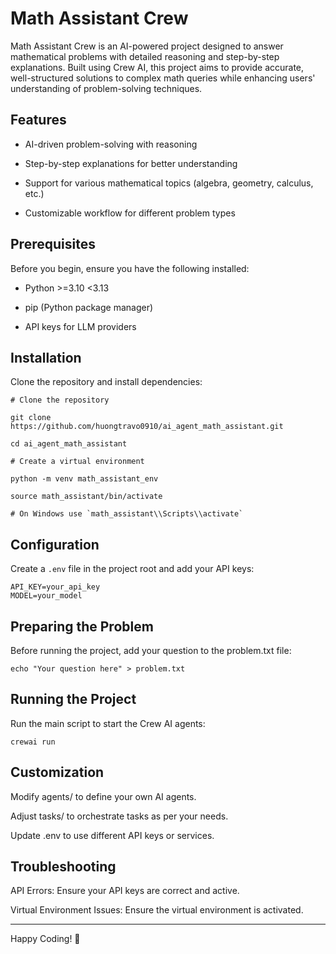 # Math Assistant Crew

Math Assistant Crew is an AI-powered project designed to answer mathematical problems with detailed reasoning and step-by-step explanations. Built using Crew AI, this project aims to provide accurate, well-structured solutions to complex math queries while enhancing users' understanding of problem-solving techniques.


## Features

- AI-driven problem-solving with reasoning

- Step-by-step explanations for better understanding

- Support for various mathematical topics (algebra, geometry, calculus, etc.)

- Customizable workflow for different problem types

## Prerequisites

Before you begin, ensure you have the following installed:

- Python >=3.10 <3.13

- pip (Python package manager)

- API keys for LLM providers

## Installation

Clone the repository and install dependencies:
```
# Clone the repository

git clone https://github.com/huongtravo0910/ai_agent_math_assistant.git

cd ai_agent_math_assistant

# Create a virtual environment

python -m venv math_assistant_env

source math_assistant/bin/activate  

# On Windows use `math_assistant\\Scripts\\activate`

```

## Configuration

Create a `.env` file in the project root and add your API keys:

```
API_KEY=your_api_key
MODEL=your_model
```

## Preparing the Problem

Before running the project, add your question to the problem.txt file:

```
echo "Your question here" > problem.txt
```

## Running the Project

Run the main script to start the Crew AI agents:

```
crewai run
```


## Customization

Modify agents/ to define your own AI agents.

Adjust tasks/ to orchestrate tasks as per your needs.

Update .env to use different API keys or services.

## Troubleshooting

API Errors: Ensure your API keys are correct and active.

Virtual Environment Issues: Ensure the virtual environment is activated.

---

Happy Coding! 🚀

